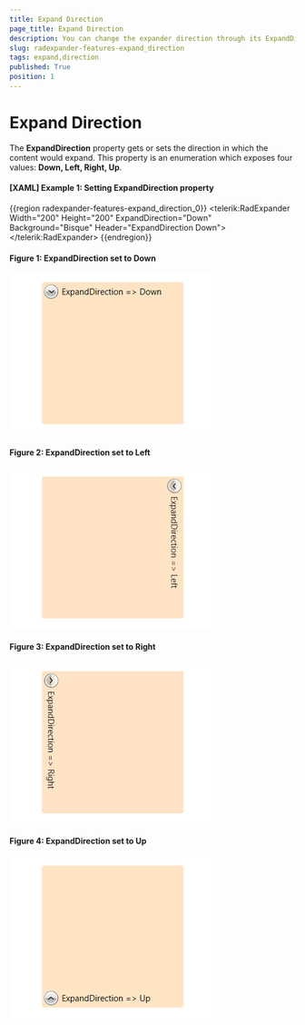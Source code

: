 ```yaml
---
title: Expand Direction
page_title: Expand Direction
description: You can change the expander direction through its ExpandDirection property.
slug: radexpander-features-expand_direction
tags: expand,direction
published: True
position: 1
---
```


# Expand Direction

The __ExpandDirection__ property gets or sets the direction in which the content would expand. This property is an enumeration which exposes four values: __Down, Left, Right, Up__.

#### __[XAML] Example 1: Setting ExpandDirection property__
{{region radexpander-features-expand_direction_0}}
   <Grid>
		<telerik:RadExpander Width="200" Height="200"
							ExpandDirection="Down" Background="Bisque"
							Header="ExpandDirection Down">
			<StackPanel Orientation="Vertical">
				<Ellipse Width="99"  
						Height="99" 
						Margin="5" 
						Fill="Blue" />
			</StackPanel>
		</telerik:RadExpander>
	</Grid>
{{endregion}}

#### __Figure 1: ExpandDirection set to Down__
![](images/RadExpander_Features_ExpandDirection_Down.gif)

#### __Figure 2: ExpandDirection set to Left__
![](images/RadExpander_Features_ExpandDirection_Left.gif)

#### __Figure 3: ExpandDirection set to Right__
![](images/RadExpander_Features_ExpandDirection_Right.gif)

#### __Figure 4: ExpandDirection set to Up__
![](images/RadExpander_Features_ExpandDirection_Up.gif)
